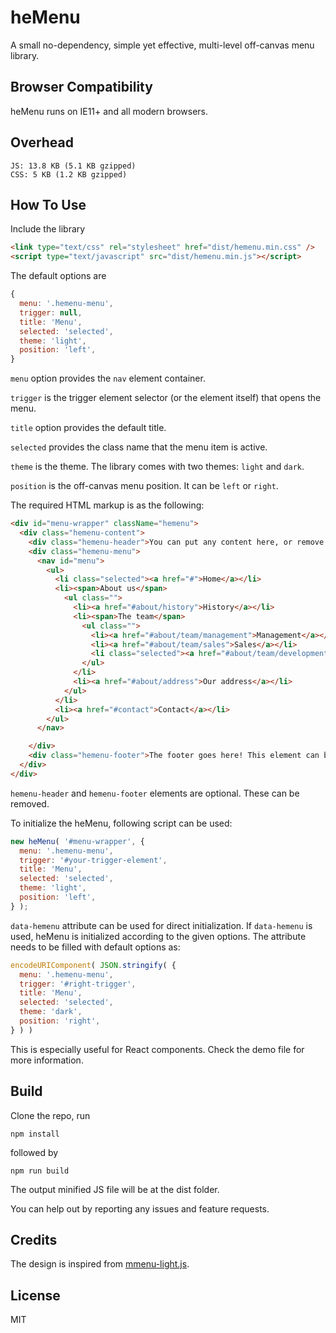 # heMenu

A small no-dependency, simple yet effective, multi-level off-canvas menu library.

## Browser Compatibility

heMenu runs on IE11+ and all modern browsers.

## Overhead

```
JS: 13.8 KB (5.1 KB gzipped)
CSS: 5 KB (1.2 KB gzipped)
```

## How To Use

Include the library

```html
<link type="text/css" rel="stylesheet" href="dist/hemenu.min.css" />
<script type="text/javascript" src="dist/hemenu.min.js"></script>
```

The default options are

```javascript
{
  menu: '.hemenu-menu',
  trigger: null,
  title: 'Menu',
  selected: 'selected',
  theme: 'light',
  position: 'left',
}
```

`menu` option provides the `nav` element container.

`trigger` is the trigger element selector (or the element itself) that opens the menu.

`title` option provides the default title.

`selected` provides the class name that the menu item is active.

`theme` is the theme. The library comes with two themes: `light` and `dark`.

`position` is the off-canvas menu position. It can be `left` or `right`.

The required HTML markup is as the following:

```html
<div id="menu-wrapper" className="hemenu">
  <div class="hemenu-content">
    <div class="hemenu-header">You can put any content here, or remove this element.</div>
    <div class="hemenu-menu">
      <nav id="menu">
        <ul>
          <li class="selected"><a href="#">Home</a></li>
          <li><span>About us</span>
            <ul class="">
              <li><a href="#about/history">History</a></li>
              <li><span>The team</span>
                <ul class="">
                  <li><a href="#about/team/management">Management</a></li>
                  <li><a href="#about/team/sales">Sales</a></li>
                  <li class="selected"><a href="#about/team/development">Development</a></li>
                </ul>
              </li>
              <li><a href="#about/address">Our address</a></li>
            </ul>
          </li>
          <li><a href="#contact">Contact</a></li>
        </ul>
      </nav>

    </div>
    <div class="hemenu-footer">The footer goes here! This element can be removed.</div>
  </div>
</div>
```

`hemenu-header` and `hemenu-footer` elements are optional. These can be removed.

To initialize the heMenu, following script can be used:

```js
new heMenu( '#menu-wrapper', {
  menu: '.hemenu-menu',
  trigger: '#your-trigger-element',
  title: 'Menu',
  selected: 'selected',
  theme: 'light',
  position: 'left',
} );
```

`data-hemenu` attribute can be used for direct initialization. If `data-hemenu` is used, heMenu is initialized according to the given options. The attribute needs to be filled with default options as:

```js
encodeURIComponent( JSON.stringify( {
  menu: '.hemenu-menu',
  trigger: '#right-trigger',
  title: 'Menu',
  selected: 'selected',
  theme: 'dark',
  position: 'right',
} ) )
```

This is especially useful for React components. Check the demo file for more information.

## Build
Clone the repo, run
```
npm install
```
followed by
```
npm run build
```
The output minified JS file will be at the dist folder.

You can help out by reporting any issues and feature requests.

## Credits

The design is inspired from [mmenu-light.js](https://mmenujs.com/mmenu-light).

## License

MIT